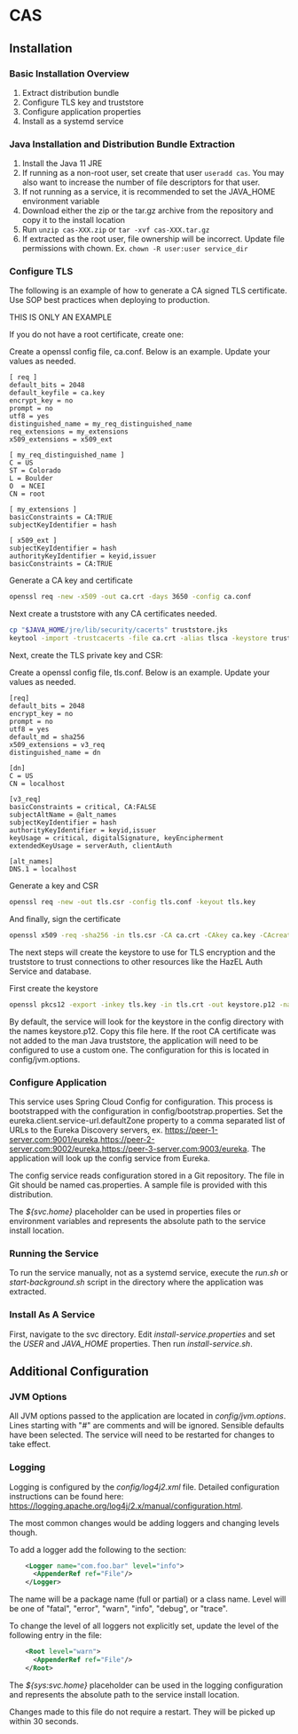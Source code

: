# CAS

## Installation
### Basic Installation Overview
1. Extract distribution bundle
1. Configure TLS key and truststore
1. Configure application properties
1. Install as a systemd service

### Java Installation and Distribution Bundle Extraction

1. Install the Java 11 JRE
1. If running as a non-root user, set create that user ```useradd cas```. You may also want to increase the number of file descriptors for that user.
1. If not running as a service, it is recommended to set the JAVA_HOME environment variable
1. Download either the zip or the tar.gz archive from the repository and copy it to the install location
1. Run ```unzip cas-XXX.zip``` or ```tar -xvf cas-XXX.tar.gz```
1. If extracted as the root user, file ownership will be incorrect. Update file permissions with chown.  Ex. ```chown -R user:user service_dir```


### Configure TLS

The following is an example of how to generate a CA signed TLS certificate.  Use SOP best practices when deploying to production.

THIS IS ONLY AN EXAMPLE

If you do not have a root certificate, create one:

Create a openssl config file, ca.conf.  Below is an example.  Update your values as needed.
```
[ req ]
default_bits = 2048
default_keyfile = ca.key
encrypt_key = no
prompt = no
utf8 = yes
distinguished_name = my_req_distinguished_name
req_extensions = my_extensions
x509_extensions = x509_ext

[ my_req_distinguished_name ]
C = US
ST = Colorado
L = Boulder
O  = NCEI
CN = root

[ my_extensions ]
basicConstraints = CA:TRUE
subjectKeyIdentifier = hash

[ x509_ext ]
subjectKeyIdentifier = hash
authorityKeyIdentifier = keyid,issuer
basicConstraints = CA:TRUE
```

Generate a CA key and certificate
```bash
openssl req -new -x509 -out ca.crt -days 3650 -config ca.conf
```

Next create a truststore with any CA certificates needed.
```bash
cp "$JAVA_HOME/jre/lib/security/cacerts" truststore.jks
keytool -import -trustcacerts -file ca.crt -alias tlsca -keystore truststore.jks
```


Next, create the TLS private key and CSR:

Create a openssl config file, tls.conf.  Below is an example.  Update your values as needed.
```
[req]
default_bits = 2048
encrypt_key = no
prompt = no
utf8 = yes
default_md = sha256
x509_extensions = v3_req
distinguished_name = dn

[dn]
C = US
CN = localhost

[v3_req]
basicConstraints = critical, CA:FALSE
subjectAltName = @alt_names
subjectKeyIdentifier = hash
authorityKeyIdentifier = keyid,issuer
keyUsage = critical, digitalSignature, keyEncipherment
extendedKeyUsage = serverAuth, clientAuth

[alt_names]
DNS.1 = localhost
```

Generate a key and CSR
```bash
openssl req -new -out tls.csr -config tls.conf -keyout tls.key
```

And finally, sign the certificate
```bash
openssl x509 -req -sha256 -in tls.csr -CA ca.crt -CAkey ca.key -CAcreateserial -out tls.crt -days 365 -extensions v3_req -extfile tls.conf
```

The next steps will create the keystore to use for TLS encryption and the truststore to trust connections to other resources like the
HazEL Auth Service and database.

First create the keystore
```bash
openssl pkcs12 -export -inkey tls.key -in tls.crt -out keystore.p12 -name tls -password pass:password
```

By default, the service will look for the keystore in the config directory with the names keystore.p12.  Copy this file
here.  If the root CA certificate was not added to the man Java truststore, the application will need to be
configured to use a custom one.  The configuration for this is located in config/jvm.options.


### Configure Application
This service uses Spring Cloud Config for configuration.  This process is bootstrapped with the configuration
in config/bootstrap.properties.  Set the eureka.client.service-url.defaultZone property to a comma separated list of URLs
to the Eureka Discovery servers, ex. https://peer-1-server.com:9001/eureka,https://peer-2-server.com:9002/eureka,https://peer-3-server.com:9003/eureka.
The application will look up the config service from Eureka.

The config service reads configuration stored in a Git repository.  The file in Git should be named cas.properties.
A sample file is provided with this distribution.

The _${svc.home}_ placeholder can be used in properties files or environment variables and represents the absolute path to the service install location.


### Running the Service

To run the service manually, not as a systemd service, execute the _run.sh_ or _start-background.sh_ script in the directory where the application was extracted.


### Install As A Service

First, navigate to the svc directory.  Edit _install-service.properties_ and set the _USER_ and _JAVA_HOME_ properties.  Then run _install-service.sh_.

## Additional Configuration
### JVM Options
All JVM options passed to the application are located in _config/jvm.options_.  Lines starting with "#" are comments and will be ignored.
Sensible defaults have been selected.  The service will need to be restarted for changes to take effect.

### Logging
Logging is configured by the _config/log4j2.xml_ file.  Detailed configuration instructions can be found here: https://logging.apache.org/log4j/2.x/manual/configuration.html.

The most common changes would be adding loggers and changing levels though. 

To add a logger add the following to the _<Loggers>_ section:
```xml
    <Logger name="com.foo.bar" level="info">
      <AppenderRef ref="File"/>
    </Logger>
```
The name will be a package name (full or partial) or a class name.  Level will be one of "fatal", "error", "warn", "info", "debug", or "trace".

To change the level of all loggers not explicitly set, update the level of the following entry in the file:
```xml
    <Root level="warn">
      <AppenderRef ref="File"/>
    </Root>
``` 

The _${sys:svc.home}_ placeholder can be used in the logging configuration and represents the absolute path to the service install location.

Changes made to this file do not require a restart.  They will be picked up within 30 seconds.